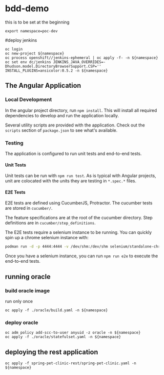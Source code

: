 # bdd-demo

this is to be set at the beginning

```shell
export namespace=poc-dev
```

#deploy jenkins

```shell
oc login
oc new-project ${namespace}
oc process openshift//jenkins-ephemeral | oc apply -f- -n ${namespace}
oc set env dc/jenkins JENKINS_JAVA_OVERRIDES=-Dhudson.model.DirectoryBrowserSupport.CSP='' INSTALL_PLUGINS=ansicolor:0.5.2 -n ${namespace}
```

## The Angular Application

### Local Development

In the angular project directory, run `npm install`. This will install all required dependencies to develop and run the application locally.

Several utility scripts are provided with the application. Check out the `scripts` section of `package.json` to see what's available.

### Testing

The application is configured to run unit tests and end-to-end tests.

#### Unit Tests

Unit tests can be run with `npm run test`.
As is typical with Angular projects, unit are colocated with the units they are testing in `*.spec.*` files.

#### E2E Tests

E2E tests are defined using CucumberJS, Protractor. The cucumber tests are stored in `cucumber/`.

The feature specifications are at the root of the cucumber directory. Step definitions are in `cucumber/step_definitions`.

The E2E tests require a selenium instance to be running. You can quickly spin up a chrome selenium instance with:

```bash
podman run -d -p 4444:4444 -v /dev/shm:/dev/shm selenium/standalone-chrome:4.0.0-beta-3-20210426
```

Once you have a selenium instance, you can run `npm run e2e` to execute the end-to-end tests.


## running oracle

### build oracle image

run only once

```shell
oc apply -f ./oracle/build.yaml -n ${namespace}
```

### deploy oracle

```shell
oc adm policy add-scc-to-user anyuid -z oracle -n ${namespace}
oc apply -f ./oracle/statefulset.yaml -n ${namespace}
```

## deploying the rest application

```shell
oc apply -f spring-pet-clinic-rest/spring-pet-clinic.yaml -n ${namespace}
```
